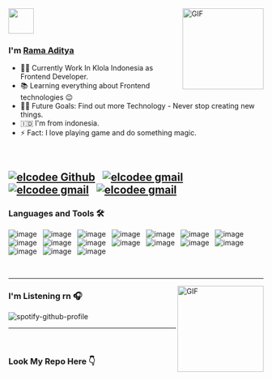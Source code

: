 <h1 align="center" style="display:none;"></h1>

<img align="right" alt="GIF" height="160px" src="https://media.giphy.com/media/du3J3cXyzhj75IOgvA/giphy.gif" />

<img src="https://raw.githubusercontent.com/TheDudeThatCode/TheDudeThatCode/master/Assets/Hi.gif" width="50px">

### I'm [Rama Aditya][website]

- 👨‍💻 Currently Work In Klola Indonesia as Frontend Developer.
- 📚 Learning everything about Frontend technologies 😉
- 💪🏼 Future Goals: Find out more Technology - Never stop creating new things.
- 🇮🇩 I'm from indonesia.
- ⚡ Fact: I love playing game and do something magic.

<br />

[![elcodee Github](https://img.shields.io/badge/GitHub-100000?style=for-the-badge&logo=github&logoColor=white)](https://github.com/elcodee) &nbsp; [![elcodee gmail](https://img.shields.io/badge/LinkedIn-0077B5?style=for-the-badge&logo=linkedin&logoColor=white)](https://www.linkedin.com/in/rmdtya/) &nbsp; [![elcodee gmail](https://img.shields.io/badge/Discord-7289DA?style=for-the-badge&logo=discord&logoColor=white)](https://discord.gg/ed6MpRZbM6) &nbsp; [![elcodee gmail](https://img.shields.io/badge/Gmail-D14836?style=for-the-badge&logo=gmail&logoColor=white)](mailto:elcodeee@gmail.com) &nbsp;
---

### Languages and Tools 🛠

![image](https://img.shields.io/badge/JavaScript-F7DF1E?style=for-the-badge&logo=javascript&logoColor=black) &nbsp; ![image](https://img.shields.io/badge/HTML5-E34F26?style=for-the-badge&logo=html5&logoColor=white) &nbsp; ![image](https://img.shields.io/badge/CSS3-1572B6?style=for-the-badge&logo=css3&logoColor=white) &nbsp; ![image](https://img.shields.io/badge/MySQL-00000F?style=for-the-badge&logo=mysql&logoColor=white) &nbsp; ![image](https://img.shields.io/badge/Bootstrap-563D7C?style=for-the-badge&logo=bootstrap&logoColor=white) &nbsp; ![image](https://img.shields.io/badge/Yarn-2C8EBB?style=for-the-badge&logo=yarn&logoColor=white) &nbsp; ![image](https://img.shields.io/badge/React-20232A?style=for-the-badge&logo=react&logoColor=61DAFB) &nbsp; ![image](https://img.shields.io/badge/styled--components-DB7093?style=for-the-badge&logo=styled-components&logoColor=white) &nbsp; ![image](https://img.shields.io/badge/React_Router-CA4245?style=for-the-badge&logo=react-router&logoColor=white) &nbsp; ![image](https://img.shields.io/badge/Laravel-FF2D20?style=for-the-badge&logo=laravel&logoColor=white) &nbsp; ![image](https://img.shields.io/badge/Netlify-00C7B7?style=for-the-badge&logo=netlify&logoColor=white) &nbsp; ![image](https://img.shields.io/badge/Android-3DDC84?style=for-the-badge&logo=android&logoColor=white) &nbsp; ![image](https://img.shields.io/badge/iOS-000000?style=for-the-badge&logo=ios&logoColor=white) &nbsp; ![image](https://img.shields.io/badge/Windows-0078D6?style=for-the-badge&logo=windows&logoColor=white) &nbsp; ![image](https://img.shields.io/badge/Visual_Studio_Code-0078D4?style=for-the-badge&logo=visual%20studio%20code&logoColor=white) &nbsp; ![image](https://img.shields.io/badge/Apple-MacBook_Pro_2018-999999?style=for-the-badge&logo=apple&logoColor=white) &nbsp; ![image](https://img.shields.io/badge/Adobe%20Photoshop-31A8FF?style=for-the-badge&logo=Adobe%20Photoshop&logoColor=black)

<br/>

---

<img align="right" alt="GIF" height="170px" src="https://media.giphy.com/media/J5B1Y8QZnzXXbLQIBu/giphy.gif" />

### I'm Listening rn 🎧

![spotify-github-profile](https://spotify-github-profile.vercel.app/api/view?uid=ramdit2801&cover_image=true&theme=novatorem)

---

<br />

### Look My Repo Here 👇

[website]: https://elcodee.com/
